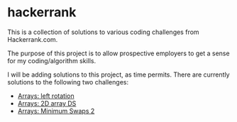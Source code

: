 # hackerrank
This is a collection of solutions to various coding challenges from Hackerrank.com.

The purpose of this project is to allow prospective employers to get a sense for my coding/algorithm skills.

I will be adding solutions to this project, as time permits.  There are currently solutions to the
 following two challenges:
 
 - [Arrays: left rotation](https://www.hackerrank.com/challenges/ctci-array-left-rotation/problem?h_l=interview&playlist_slugs%5B%5D=interview-preparation-kit&playlist_slugs%5B%5D=arrays)
 - [Arrays: 2D array DS](https://www.hackerrank.com/challenges/2d-array/problem?h_l=interview&playlist_slugs%5B%5D=interview-preparation-kit&playlist_slugs%5B%5D=arrays)
 - [Arrays: Minimum Swaps 2](https://www.hackerrank.com/challenges/minimum-swaps-2/problem?h_l=interview&playlist_slugs%5B%5D=interview-preparation-kit&playlist_slugs%5B%5D=arrays)
